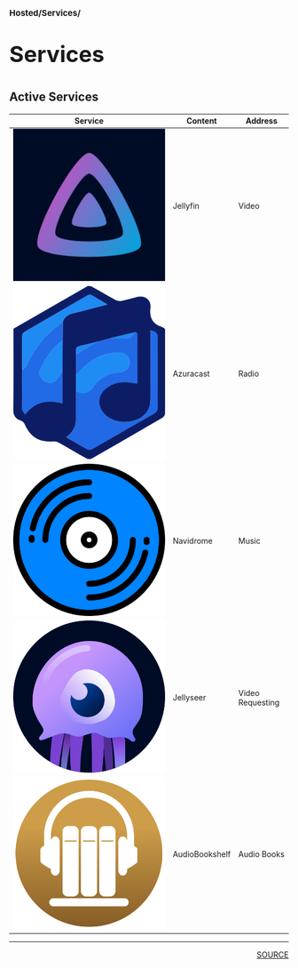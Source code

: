 # <p style='font-size: 15px;'>Hosted/Services/</p>
# <p style='font-size: 40px;'>Services</p>

## Active Services

<div class='table-container'><table><thead>
<tr>
<th>Service</th>
<th>Content</th>
<th>Address</th>
</tr>
</thead><tbody><tr>
<td><img src=e16604b1-62bd-4467-ac25-270139562eb6.png></td>
<td>Jellyfin</td>
<td>Video</td>
</tr>
<tr>
<td><img src=a09a34f0-9285-4c7c-afac-6634595bb173.png></td>
<td>Azuracast</td>
<td>Radio</td>
</tr>
<tr>
<td><img src=620b9c16-edd1-4eda-97eb-f9e2b1964f42.png></td>
<td>Navidrome</td>
<td>Music</td>
</tr>
<tr>
<td><img src=c54f1c5d-8678-4570-9b2b-47e3c510e345.png></td>
<td>Jellyseer</td>
<td>Video Requesting</td>
</tr>
<tr>
<td><img src=71dbe430-4b24-4b46-9676-094a4a093892.png></td>
<td>AudioBookshelf</td>
<td>Audio Books</td>
</tr>
</tbody></table></div>


<div style='page-break-after: always;'></div>
<div style='page-break-after: always;'></div>

<hr/>

<div style='page-break-after: always;'></div>
<div style='page-break-after: always;'></div>

<div style='text-align: right'>
<a href='https://docs.google.com/spreadsheets/d/e/2PACX-1vSTe7J7BmZa45Xsl8T6RyUTVQ2idoOBgFCA3dWAYkXPLyf6EDZ4_3MO1BEO2KJ1_zZr3fFIWMTUo4tY/pub?output=xlsx'>SOURCE</a>
</div>
